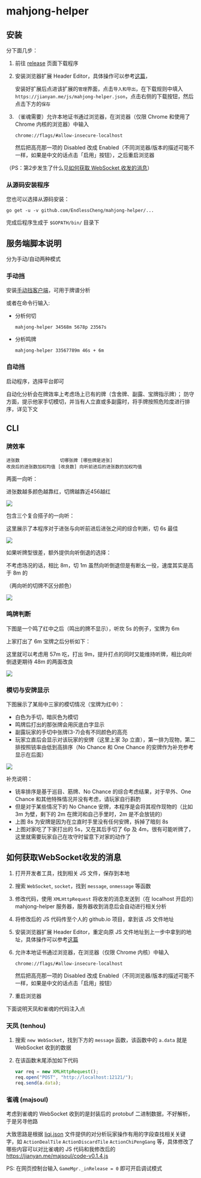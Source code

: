 # mahjong-helper

## 安装

分下面几步：

1. 前往 [release](https://github.com/EndlessCheng/mahjong-helper/releases/latest) 页面下载程序

2. 安装浏览器扩展 Header Editor，具体操作可以参考[这篇](https://tieba.baidu.com/p/5956122477)，

    安装好扩展后点进该扩展的`管理`界面，点击`导入和导出`，在下载规则中填入 `https://jianyan.me/js/mahjong-helper.json`，点击右侧的下载按钮，然后点击下方的`保存`

3. （雀魂需要）允许本地证书通过浏览器，在浏览器（仅限 Chrome 和使用了 Chrome 内核的浏览器）中输入

    ```
    chrome://flags/#allow-insecure-localhost
    ```

    然后把高亮那一项的 Disabled 改成 Enabled（不同浏览器/版本的描述可能不一样，如果是中文的话点击「启用」按钮），之后重启浏览器

（PS：第2步发生了什么见[如何获取 WebSocket 收发的消息](#如何获取WebSocket收发的消息)）

### 从源码安装程序

您也可以选择从源码安装：

`go get -u -v github.com/EndlessCheng/mahjong-helper/...`

完成后程序生成于 `$GOPATH/bin/` 目录下


## 服务端脚本说明

分为手动/自动两种模式

### 手动挡

安装[手动挡客户端](https://github.com/EndlessCheng/mahjong-helper-gui)，可用于牌谱分析

或者在命令行输入:

- 分析何切

    `mahjong-helper 34568m 5678p 23567s`
    
- 分析鸣牌

    `mahjong-helper 33567789m 46s + 6m`

### 自动挡

启动程序，选择平台即可

自动化分析会在牌效率上考虑场上已有的牌（含舍牌、副露、宝牌指示牌）；
防守方面，提示他家手切模切，并当有人立直或多副露时，将手牌按照危险度进行排序，详见下文


## CLI

### 牌效率

```
进张数               切哪张牌 [哪些牌是进张]
改良后的进张数加权均值 [改良数] 向听前进后的进张数的加权均值
```

两面一向听：

进张数越多颜色越靠红，切牌越靠近456越红

![](img/example11.png)

包含三个复合搭子的一向听：

这里展示了本程序对于进张与向听前进后进张之间的综合判断，切 6s 最佳

![](img/example22.png)

如果听牌型很差，额外提供向听倒退的选择：

不考虑场况的话，相比 8m，切 1m 虽然向听倒退但是有断幺一役，速度其实是高于 8m 的

（两向听的切牌不区分颜色）

![](img/example41.png)

### 鸣牌判断

下图是一个鸣了红中之后（鸣出的牌不显示），听坎 5s 的例子，宝牌为 6m

上家打出了 6m 宝牌之后分析如下：

这里就可以考虑用 57m 吃，打出 9m，提升打点的同时又能维持听牌，相比向听倒退更期待 48m 的两面改良

![](img/example63.png)

### 模切与安牌显示

下图展示了某局中三家的模切情况（宝牌为红中）：

- 白色为手切，暗灰色为模切
- 鸣牌后打出的那张牌会用灰底白字显示
- 副露玩家的手切中张牌(3-7)会有不同颜色的高亮
- 玩家立直后会显示对该玩家的安牌（这里上家 3p 立直），第一排为现物，第二排按照铳率由低到高排序（No Chance 和 One Chance 的安牌作为补充参考显示在后面）

![](img/example_moqie_risk.png)

补充说明：

- 铳率排序是基于巡目、筋牌、No Chance 的综合考虑结果，对于早外、One Chance 和其他特殊情况并没有考虑，请玩家自行斟酌
- 但是对于某些情况下的 No Chance 安牌，本程序是会将其视作现物的（比如 3m 为壁，剩下的 2m 在牌河和自己手里时，2m 是不会放铳的）
- 上图 8s 为安牌是因为在立直时手里没有任何安牌，拆掉了暗刻 8s
- 上图对家吃了下家打出的 5s，又在其后手切了 6p 及 4m，很有可能听牌了，这里就需要玩家自己在攻守时留意下对家的动作了

## 如何获取WebSocket收发的消息

1. 打开开发者工具，找到相关 JS 文件，保存到本地
2. 搜索 `WebSocket`, `socket`，找到 `message`, `onmessage` 等函数
3. 修改代码，使用 `XMLHttpRequest` 将收发的消息发送到（在 localhost 开启的）mahjong-helper 服务器，服务器收到消息后会自动进行相关分析
4. 将修改后的 JS 代码传至个人的 github.io 项目，拿到该 JS 文件地址
5. 安装浏览器扩展 Header Editor，重定向原 JS 文件地址到上一步中拿到的地址，具体操作可以参考[这篇](https://tieba.baidu.com/p/5956122477)
6. 允许本地证书通过浏览器，在浏览器（仅限 Chrome 内核）中输入
    
    ```
    chrome://flags/#allow-insecure-localhost
    ```
    
    然后把高亮那一项的 Disabled 改成 Enabled（不同浏览器/版本的描述可能不一样，如果是中文的话点击「启用」按钮）

7. 重启浏览器

下面说明天凤和雀魂的代码注入点

### 天凤 (tenhou)

1. 搜索 `new WebSocket`，找到下方的 `message` 函数，该函数中的 `a.data` 就是 WebSocket 收到的数据
2. 在该函数末尾添加如下代码

    ```javascript
    var req = new XMLHttpRequest();
    req.open("POST", "http://localhost:12121/");
    req.send(a.data);
    ```

### 雀魂 (majsoul)

考虑到雀魂的 WebSocket 收到的是封装后的 protobuf 二进制数据，不好解析，于是另寻他路

大致思路是根据 [liqi.json](https://github.com/EndlessCheng/mahjong-helper/blob/master/liqi.json) 文件提供的对分析玩家操作有用的字段查找相关关键字，如 `ActionDealTile` `ActionDiscardTile` `ActionChiPengGang` 等，具体修改了哪些内容可以对比雀魂的 JS 代码和我修改后的 https://jianyan.me/majsoul/code-v0.1.4.js

PS: 在网页控制台输入 `GameMgr._inRelease = 0` 即可开启调试模式
